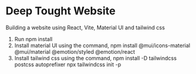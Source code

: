 # Deep Tought Website
Building a website using React, Vite, Material UI and tailwind css 
1. Run npm install
2. Install material UI using the command,
     npm install @mui/icons-material @mui/material @emotion/styled @emotion/react
3. Install tailwind css using the command,
     npm install -D tailwindcss postcss autoprefixer
     npx tailwindcss init -p
